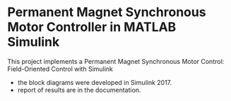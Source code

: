 # Permanent Magnet Synchronous Motor Controller in MATLAB Simulink

This project implements a Permanent Magnet Synchronous Motor Control: Field-Oriented Control with Simulink

- the block diagrams were developed in Simulink 2017.
- report of results are in the documentation.
